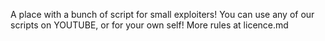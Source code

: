 A place with a bunch of script for small exploiters! You can use any of our scripts on YOUTUBE, or for your own self! More rules at licence.md
